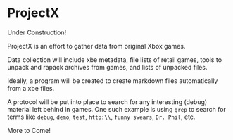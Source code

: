 # ProjectX
Under Construction!


ProjectX is an effort to gather data from original Xbox games.


Data collection will include xbe metadata, file lists of retail games, tools to unpack and rapack archives from games, and lists of unpacked files.


Ideally, a program will be created to create markdown files automatically from a xbe files.


A protocol will be put into place to search for any interesting (debug) material left behind in games. One such example is using `grep` to search for terms like `debug`, `demo`, `test`, `http:\\`, `funny swears`, `Dr. Phil`, etc.


More to Come!